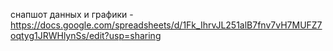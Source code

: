 снапшот данных и графики - https://docs.google.com/spreadsheets/d/1Fk_IhrvJL251alB7fnv7vH7MUFZ7oqtyg1JRWHlynSs/edit?usp=sharing

